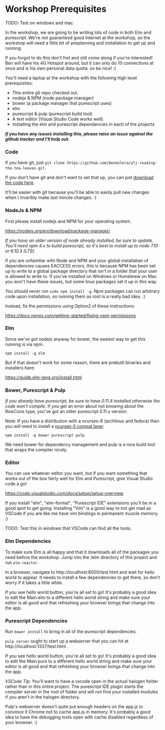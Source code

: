 # Workshop Prerequisites

TODO: Test on windows and mac.

In the workshop, we are going to be writing lots of code in both Elm 
and purescript. We're not guaranteed good Internet at the workshop, so
the workshop will need a little bit of preplanning and installation to 
get up and running.

If you forgot to do this don't fret and still come along if you're interested!
Ben will have his 4G Hotspot around, but it can only do 10 connections at once
and is his own personal data quota: so be nice! :)

You'll need a laptop at the workshop with the following high level prerequisites:

  - This entire git repo checked out.
  - nodejs & NPM (node package manager)
  - bower (a package manager that purescript uses)
  - elm
  - purescript & pulp (purescript build tool)
  - A text editor (Visual Studio Code works well)
  - Installing the elm and purescript dependencies in each of the projects

**_If you have any issues installing this, please raise an issue against the github tracker and I'll
help out._**

### Code

If you have git, just `git clone https://github.com/benkolera/ylj-reading-the-tea-leaves.git`.

If you don't have git and don't want to set that up, you can just 
[download the code here](https://github.com/benkolera/ylj-reading-the-tea-leaves/archive/master.zip). 

It'll be easier with git because you'll be able to easily pull new changes when
I invaribly make last minute changes. :)

### NodeJs & NPM

First please install nodejs and NPM for your operating system.

https://nodejs.org/en/download/package-manager/

_If you have an older version of node already installed, be sure to update. You'll need
npm 4.x to build purescript, so it's best to install up to node 7.10 or 6.10.3 (LTS)._

If you are unfamiliar with Node and NPM and your global installatian
of dependencies causes EACCESS errors, this is because NPM has been 
set up to write to a global package directory that isn't in a folder
that your user is allowed to write to. If you've installed on Windows
or Homebrew on Mac you won't have these issues, but some linux packages
set it up in this way.

*You should never run* `sudo npm install -g`. Npm packages can run arbitrary code
upon installation, so running them as root is a really bad idea. :)

Instead, fix the permissions using Option2 of these instructions:

https://docs.npmjs.com/getting-started/fixing-npm-permissions 

### Elm

Since we've got nodejs anyway for bower, the easiest way to get this running
is via npm.

`npm install -g elm`

But if that doesn't work for some reason, there are prebuilt binaries and installers
here:

https://guide.elm-lang.org/install.html

### Bower, Purescript & Pulp

_*If you already have purescript, be sure to have 0.11.4 installed otherwise 
the code won't compile*_. If you get an error about not knowing about the
RowCons type, you've got an older purescript 0.11.x version.

Note: If you have a distribution with a ncurses-6 (archlinux and fedora)
then you will need to install a [ncurses-5 compat layer](https://aur.archlinux.org/packages/ncurses5-compat-libs/). 

`npm install -g bower purescript pulp`

We need bower for dependency management and pulp is a nice build tool that wraps the compiler nicely.

### Editor

You can use whatever editor you want, but if you want something that works
out of the box fairly well for Elm and Purescript, give Visual Studio code
a go! 

https://code.visualstudio.com/docs/setup/setup-overview 

If you install "elm", "elm-format", "Purescript IDE" extensions you'll be in
a good spot to get going. Installing "Vim" is a good way to not get mad as VSCode
if you are like me have vim bindings in permanent muscle memory. :)

TODO: Test this in windows that VSCode can find all the tools.

### Elm Dependencies

To make sure Elm is all happy and that it downloads all of the packages you need
before the workshop. Jump into the /elm directory of this project and run `elm-reactor`.

In a browser, navigate to http://localhost:8000/test.html and wait for hello world to 
appear. It needs to install a few dependencies to get there, so don't worry if it 
takes a little while.

If you see hello world button, you're all set to go! It's probably a good idea to 
edit the Main.elm to a different hello world string and make sure your editor
is all good and that refreshing your browser brings that change into the app.

### Purescript Dependencies

Run `bower install` to bring in all of the purescript dependencies.

`pulp server` ought to start up a webserver that you can hit at http://localhost:1337/test.html .

If you see hello world button, you're all set to go! It's probably a good idea to 
edit the Main.purs to a different hello world string and make sure your editor
is all good and that refreshing your browser brings that change into the app.

*VSCode Tip*: You'll want to have a vscode open in the actual halogen folder rather than in this entire project. The purescript IDE plugin starts the 
compiler server in the root of folder and will not find your installed
modules if you aren't in the halogen directory.

Pulp's webserver doesn't quite put enough headers on the app.js to convince it Chrome
not to cache app.js in memory. It's probably a good idea to have the debugging tools
open with cache disabled regardless of your browser. :)

